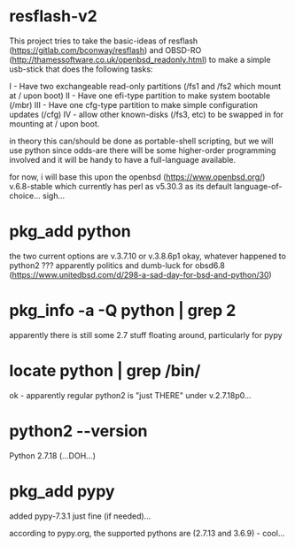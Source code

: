 # resflash-v2

This project tries to take the basic-ideas of resflash (https://gitlab.com/bconway/resflash)
and OBSD-RO (http://thamessoftware.co.uk/openbsd_readonly.html) to make a simple usb-stick
that does the following tasks:

I - Have two exchangeable read-only partitions (/fs1 and /fs2 which mount at / upon boot)
II - Have one efi-type partition to make system bootable (/mbr)
III - Have one cfg-type partition to make simple configuration updates (/cfg)
IV - allow other known-disks (/fs3, etc) to be swapped in for mounting at / upon boot.

in theory this can/should be done as portable-shell scripting,
but we will use python since odds-are there will be some higher-order
programming involved and it will be handy to have a full-language available.

for now, i will base this upon the openbsd (https://www.openbsd.org/) v.6.8-stable
which currently has perl as v5.30.3 as its default language-of-choice...  sigh...
# pkg_add python
the two current options are v.3.7.10 or v.3.8.6p1
okay, whatever happened to python2 ???  apparently politics and dumb-luck for obsd6.8
(https://www.unitedbsd.com/d/298-a-sad-day-for-bsd-and-python/30)
# pkg_info -a -Q python | grep 2
apparently there is still some 2.7 stuff floating around, particularly for pypy
# locate python | grep \/bin\/
ok - apparently regular python2 is "just THERE" under v.2.7.18p0...
# python2 --version
Python 2.7.18    (...DOH...)
# pkg_add pypy
added pypy-7.3.1 just fine (if needed)...

according to pypy.org, the supported pythons are (2.7.13 and 3.6.9) - cool...


